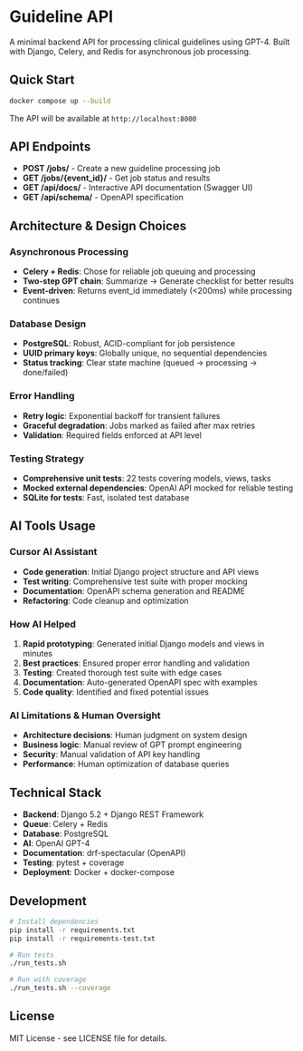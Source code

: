 # Guideline API

A minimal backend API for processing clinical guidelines using GPT-4. Built with Django, Celery, and Redis for asynchronous job processing.

## Quick Start

```bash
docker compose up --build
```

The API will be available at `http://localhost:8000`

## API Endpoints

- **POST /jobs/** - Create a new guideline processing job
- **GET /jobs/{event_id}/** - Get job status and results
- **GET /api/docs/** - Interactive API documentation (Swagger UI)
- **GET /api/schema/** - OpenAPI specification

## Architecture & Design Choices

### **Asynchronous Processing**
- **Celery + Redis**: Chose for reliable job queuing and processing
- **Two-step GPT chain**: Summarize → Generate checklist for better results
- **Event-driven**: Returns event_id immediately (<200ms) while processing continues

### **Database Design**
- **PostgreSQL**: Robust, ACID-compliant for job persistence
- **UUID primary keys**: Globally unique, no sequential dependencies
- **Status tracking**: Clear state machine (queued → processing → done/failed)

### **Error Handling**
- **Retry logic**: Exponential backoff for transient failures
- **Graceful degradation**: Jobs marked as failed after max retries
- **Validation**: Required fields enforced at API level

### **Testing Strategy**
- **Comprehensive unit tests**: 22 tests covering models, views, tasks
- **Mocked external dependencies**: OpenAI API mocked for reliable testing
- **SQLite for tests**: Fast, isolated test database

## AI Tools Usage

### **Cursor AI Assistant**
- **Code generation**: Initial Django project structure and API views
- **Test writing**: Comprehensive test suite with proper mocking
- **Documentation**: OpenAPI schema generation and README
- **Refactoring**: Code cleanup and optimization

### **How AI Helped**
1. **Rapid prototyping**: Generated initial Django models and views in minutes
2. **Best practices**: Ensured proper error handling and validation
3. **Testing**: Created thorough test suite with edge cases
4. **Documentation**: Auto-generated OpenAPI spec with examples
5. **Code quality**: Identified and fixed potential issues

### **AI Limitations & Human Oversight**
- **Architecture decisions**: Human judgment on system design
- **Business logic**: Manual review of GPT prompt engineering
- **Security**: Manual validation of API key handling
- **Performance**: Human optimization of database queries

## Technical Stack

- **Backend**: Django 5.2 + Django REST Framework
- **Queue**: Celery + Redis
- **Database**: PostgreSQL
- **AI**: OpenAI GPT-4
- **Documentation**: drf-spectacular (OpenAPI)
- **Testing**: pytest + coverage
- **Deployment**: Docker + docker-compose

## Development

```bash
# Install dependencies
pip install -r requirements.txt
pip install -r requirements-test.txt

# Run tests
./run_tests.sh

# Run with coverage
./run_tests.sh --coverage
```

## License

MIT License - see LICENSE file for details. 
